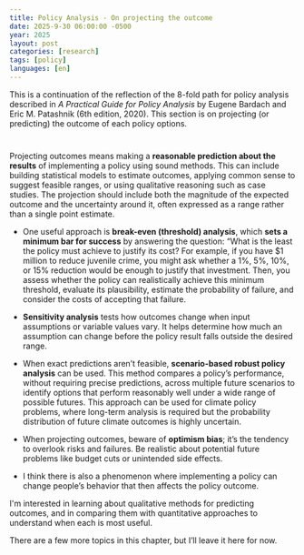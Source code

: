 ```yaml
---
title: Policy Analysis - On projecting the outcome
date: 2025-9-30 06:00:00 -0500
year: 2025
layout: post
categories: [research]
tags: [policy]
languages: [en]
--- 
```


This is a continuation of the reflection of the 8-fold path for policy analysis described in *A Practical Guide for Policy Analysis* by Eugene Bardach and Eric M. Patashnik (6th edition, 2020). This section is on projecting (or predicting) the outcome of each policy options. 

<div style="margin-top: 40px;"></div>

Projecting outcomes means making a **reasonable prediction about the results** of implementing a policy using sound methods. This can include building statistical models to estimate outcomes, applying common sense to suggest feasible ranges, or using qualitative reasoning such as case studies. The projection should include both the magnitude of the expected outcome and the uncertainty around it, often expressed as a range rather than a single point estimate.

- One useful approach is **break-even (threshold) analysis**, which **sets a minimum bar for success** by answering the question: “What is the least the policy must achieve to justify its cost? For example, if you have $1 million to reduce juvenile crime, you might ask whether a 1%, 5%, 10%, or 15% reduction would be enough to justify that investment. Then, you assess whether the policy can realistically achieve this minimum threshold, evaluate its plausibility, estimate the probability of failure, and consider the costs of accepting that failure. 

- **Sensitivity analysis** tests how outcomes change when input assumptions or variable values vary. It helps determine how much an assumption can change before the policy result falls outside the desired range. 

- When exact predictions aren’t feasible, **scenario-based robust policy analysis** can be used. This method compares a policy’s performance, without requiring precise predictions, across multiple future scenarios to identify options that perform reasonably well under a wide range of possible futures. This approach can be used for climate policy problems, where long-term analysis is required but the probability distribution of future climate outcomes is highly uncertain. 

- When projecting outcomes, beware of **optimism bias**; it’s the tendency to overlook risks and failures. Be realistic about potential future problems like budget cuts or unintended side effects. 

- I think there is also a phenomenon where implementing a policy can change people’s behavior that then affects the policy outcome. 

I'm interested in learning about qualitative methods for predicting outcomes, and in comparing them with quantitative approaches to understand when each is most useful. 

There are a few more topics in this chapter, but I’ll leave it here for now. 
